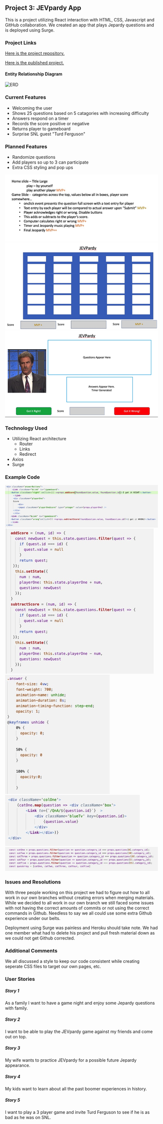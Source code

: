 ## Project 3: JEVpardy App

This is a project utilizing React interaction with HTML, CSS, Javascript and GitHub collaboration. We created an app that plays Jepardy questions and is deployed using Surge.

### Project Links
[Here is the project repository.](https://github.com/countryraised/JEVpardy)

[Here is the published project.](jevpardy.surge.sh)

#### Entity Relationship Diagram
![ERD](./images/ERD.png)

### Current Features
* Welcoming the user
* Shows 25 questions based on 5 catagories with increasing difficulty
* Answers respond on a timer
* Records the score positive or negative
* Returns player to gameboard
* Surprise SNL guest "Turd Ferguson"

### Planned Features
* Randomize questions
* Add players so up to 3 can participate
* Extra CSS styling and pop ups
<img src="./public/image/67AF73C7-5A3D-40A6-A578-3A48AE52EC34_4_5005_c.jpeg">
<img src="./public/image/EE2C8F48-26E1-45D3-98F1-5F9D20E33AF1.jpeg">
<img src="./public/image/87118753-B2DC-4091-ADCA-6E5291A2E5EB.jpeg">

### Technology Used
* Utilizing React architecture
  * Router
  * Links
  * Redirect
* Axios
* Surge

### Example Code
<img src="./public/image/4040B0CC-D12F-431A-B184-36C5EF48D0C8_4_5005_c.jpeg">
<img src="./public/image/9FB3D81B-8701-4852-8F55-EF7DD539534E.jpeg">
<img src="./public/image/9796BD3A-C1B1-46C7-A712-ADFAA8D42AE0_4_5005_c.jpeg">
<img src="./public/image/71F5659F-5A24-4B80-9504-EA4C29EA6898_4_5005_c.jpeg">
<img src="./public/image/D21D76B7-8FCE-4F2A-8E99-D5C986A21B0A_4_5005_c.jpeg">

### Issues and Resolutions
With three people working on this project we had to figure out how to all work in our own branches without creating errors when merging materials. While we decided to all work in our own branch we still faced some issues with not having the correct amounts of commits or not using the correct commands in Github.  Needless to say we all could use some extra Github experience under our belts.

Deployment using Surge was painless and Heroku should take note. We had one member what had to delete his project and pull fresh material down as we could not get Github corrected.

### Additional Comments
We all discussed a style to keep our code consistent while creating seperate CSS files to target our own pages, etc.

### User Stories
##### Story 1
As a family I want to have a game night and enjoy some Jepardy questions with family.
##### Story 2
I want to be able to play the JEVpardy game against my friends and come out on top.
##### Story 3
My wife wants to practice JEVpardy for a possible future Jepardy appearance.
##### Story 4
My kids want to learn about all the past boomer experiences in history.
##### Story 5
I want to play a 3 player game and invite Turd Ferguson to see if he is as bad as he was on SNL.
